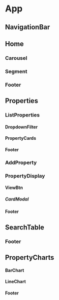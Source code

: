 # App
## NavigationBar 
## Home 
### Carousel
### Segment
### Footer
## Properties
### ListProperties
#### DropdownFilter
#### PropertyCards
#### Footer
### AddProperty
### PropertyDisplay
#### ViewBtn
##### CardModal
#### Footer
## SearchTable
### Footer
## PropertyCharts
#### BarChart
#### LineChart
#### Footer

